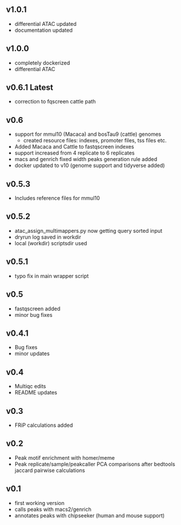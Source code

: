 ## v1.0.1

-   differential ATAC updated
-   documentation updated

## v1.0.0

-   completely dockerized
-   differential ATAC

## v0.6.1 Latest

-   correction to fqscreen cattle path

## v0.6

-   support for mmul10 (Macaca) and bosTau9 (cattle) genomes
    -   created resource files: indexes, promoter files, tss files etc.
-   Added Macaca and Cattle to fastqscreen indexes
-   support increased from 4 replicate to 6 replicates
-   macs and genrich fixed width peaks generation rule added
-   docker updated to v10 (genome support and tidyverse added)

## v0.5.3

-   Includes reference files for mmul10

## v0.5.2

-   atac_assign_multimappers.py now getting query sorted input
-   dryrun log saved in workdir
-   local (workdir) scriptsdir used

## v0.5.1

-   typo fix in main wrapper script

## v0.5

-   fastqscreen added
-   minor bug fixes

## v0.4.1

-   Bug fixes
-   minor updates

## v0.4

-   Multiqc edits
-   README updates

## v0.3

-   FRiP calculations added

## v0.2

-   Peak motif enrichment with homer/meme
-   Peak replicate/sample/peakcaller PCA comparisons after bedtools jaccard pairwise calculations

## v0.1

-   first working version
-   calls peaks with macs2/genrich
-   annotates peaks with chipseeker (human and mouse support)
